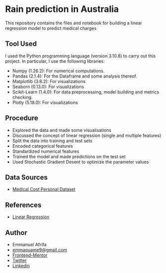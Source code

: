 # Rain prediction in Australia

This repository contains the files and notebook for building a linear regression model to predict medical charges


## Tool Used
I used the Python programming language (version 3.10.8) to carry out this project. In particular, I use the following libraries:
- Numpy (1.26.2): For numerical computations.
- Pandas (2.1.4): For the Dataframe and some analysis thereof.
- Matplotlib (3.8.2): For visualizations
- Seaborn (0.13.0): For visualizations
- Scikit-Learn (1.4.0): For data preprocessing, model building and metrics checking.
- Plotly (5.18.0): For visualizations

## Procedure
- Explored the data and made some visualisations
- Discussed the concept of linear regression (single and multiple features)
- Split the data into training and test sets
- Encoded categorical features
- Standardized numerical features
- Trained the model and made predictions on the test set
- Used Stochastic Gradient Desent to optimize the parameter values

## Data Sources
- [Medical Cost Personal Dataset](https://www.kaggle.com/datasets/mirichoi0218/insurance)

## References
- [Linear Regression](https://jovian.ai/aakashns/python-sklearn-linear-regression)

## Author
- Emmanuel Afrifa
- [emmaquame9@gmail.com](mailto:emmaquame9@gmail.com)
- [Frontend-Mentor](https://www.frontendmentor.io/profile/Emmanuel-Afrifa)
- [Twitter](https://twitter.com/Emma33712365)
- [Linkedin](https://www.linkedin.com/in/emmanuel-afrifa-840674214/)